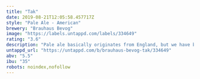 ```yaml
---
title: "Tak"
date: 2019-08-21T12:05:58.457717Z
style: "Pale Ale - American"
brewery: "Brauhaus Bevog"
image: "https://labels.untappd.com/labels/334649"
rating: "3.6"
description: "Pale ale basically originates from England, but we have brewed it in our own way. It was designed with the idea of a very tasty, aromatic and balanced beer. The base of the beer is formed by a relatively simple combination of the basic and caramelised malts. This base was then overlaid with 4 types of hops that give it a fresh, fruity aroma and a superbly refreshing taste, which together with the malt base creates highly balanced and dangerously drinkable ale."
untappd_url: "https://untappd.com/b/brauhaus-bevog-tak/334649"
abv: "5.5"
ibu: "35"
robots: noindex,nofollow
---
```

